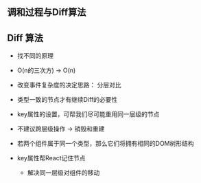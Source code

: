 ## 调和过程与Diff算法


## Diff 算法
- 找不同的原理
- O(n的三次方) -> O(n)

- 改变事件复杂度的决定思路： 分层对比
- 类型一致的节点才有继续Diff的必要性
- key属性的设置，可帮我们尽可能重用同一层级的节点


- 不建议跨层级操作 -> 销毁和重建
- 若两个组件属于同一个类型，那么它们将拥有相同的DOM树形结构
- key属性帮React记住节点
  - 解决同一层级对组件的移动

